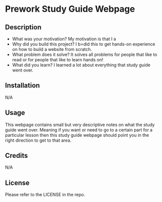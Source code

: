 # Prework Study Guide Webpage

## Description


- What was your motivation? My motivation is that I a
- Why did you build this project? I b=did this to get hands-on experience on how to build a website from scratch.
- What problem does it solve? It solves all problems for people that like to read or for people that like to learn hands on!
- What did you learn? I learned a lot about everything that study guide went over.


## Installation

N/A

## Usage

This webpage contains small but very descriptive notes on what the study guide went over. Meaning if you want or need to go to a certain part for a particular lesson then this study guide webpage should point you in the right direction to get to that area.


## Credits

N/A

## License

Please refer to the LICENSE in the repo. 


